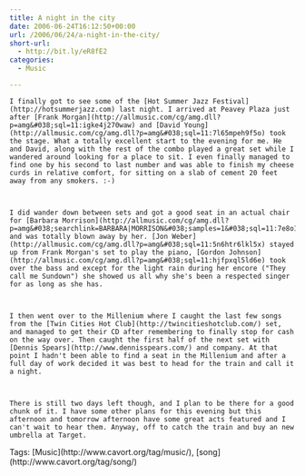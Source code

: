 ```yaml
---
title: A night in the city
date: 2006-06-24T16:12:50+00:00
url: /2006/06/24/a-night-in-the-city/
short-url:
  - http://bit.ly/eR8fE2
categories:
  - Music

---
```

<div class='microid-mailto+http:sha1:db20670b08143b466a3a01c1a3ce02890a0eda2f'>
  
    I finally got to see some of the [Hot Summer Jazz Festival](http://hotsummerjazz.com) last night. I arrived at Peavey Plaza just after [Frank Morgan](http://allmusic.com/cg/amg.dll?p=amg&#038;sql=11:igke4j270waw) and [David Young](http://allmusic.com/cg/amg.dll?p=amg&#038;sql=11:7l65mpeh9f5o) took the stage. What a totally excellent start to the evening for me. He and David, along with the rest of the combo played a great set while I wandered around looking for a place to sit. I even finally managed to find one by his second to last number and was able to finish my cheese curds in relative comfort, for sitting on a slab of cement 20 feet away from any smokers. :-)
  
  
  
    I did wander down between sets and got a good seat in an actual chair for [Barbara Morrison](http://allmusic.com/cg/amg.dll?p=amg&#038;searchlink=BARBARA|MORRISON&#038;samples=1&#038;sql=11:7e8o1vf8zzca~T0) and was totally blown away by her. [Jon Weber](http://allmusic.com/cg/amg.dll?p=amg&#038;sql=11:5n6htr6lkl5x) stayed up from Frank Morgan's set to play the piano, [Gordon Johnson](http://allmusic.com/cg/amg.dll?p=amg&#038;sql=11:hjfpxql5ld6e) took over the bass and except for the light rain during her encore ("They call me Sundown") she showed us all why she's been a respected singer for as long as she has.
  
  
  
    I then went over to the Millenium where I caught the last few songs from the [Twin Cities Hot Club](http://twincitieshotclub.com/) set, and managed to get their CD after remembering to finally stop for cash on the way over. Then caught the first half of the next set with [Dennis Spears](http://www.dennisspears.com/) and company. At that point I hadn't been able to find a seat in the Millenium and after a full day of work decided it was best to head for the train and call it a night.
  
  
  
    There is still two days left though, and I plan to be there for a good chunk of it. I have some other plans for this evening but this afternoon and tomorrow afternoon have some great acts featured and I can't wait to hear them. Anyway, off to catch the train and buy an new umbrella at Target.
  
</div>

<div class="st-post-tags">
  Tags: [Music](http://www.cavort.org/tag/music/), [song](http://www.cavort.org/tag/song/)<br />
</div>